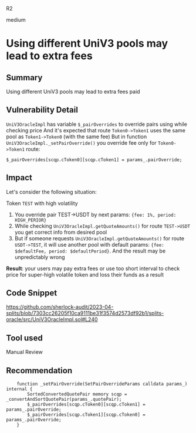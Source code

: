 R2

medium

# Using different UniV3 pools may lead to extra fees

## Summary

Using different UniV3 pools may lead to extra fees paid

## Vulnerability Detail

`UniV3OracleImpl` has variable `$_pairOverrides` to override pairs using while checking price
And it's expected that route `Token0->Token1` uses the same pool as `Token1->Token0` (with the same fee)
But in function `UniV3OracleImpl._setPairOverride()` you override fee only for `Token0->Token1` route:
```solidity
$_pairOverrides[scqp.cToken0][scqp.cToken1] = params_.pairOverride;
```

## Impact

Let's consider the following situation:

Token `TEST` with high volatility

1. You override pair TEST->USDT by next params: `{fee: 1%, period: HIGH_PERIOR}`
2. While checking `UniV3OracleImpl.getQuoteAmounts()` for route `TEST->USDT` you get correct info from desired pool
3. But if someone requests `UniV3OracleImpl.getQuoteAmounts()` for route `USDT->TEST`, it will use another pool with default params: `{fee: $defaultFee, period: $defaultPeriod}`. And the result may be unpredictably wrong

**Result**: your users may pay extra fees or use too short interval to check price for super-high volatile token and loss their funds as a result

## Code Snippet

https://github.com/sherlock-audit/2023-04-splits/blob/7303cc26205f10ca9111be31f3574d2573df92b1/splits-oracle/src/UniV3OracleImpl.sol#L240

## Tool used

Manual Review

## Recommendation

```solidity
    function _setPairOverride(SetPairOverrideParams calldata params_) internal {
        SortedConvertedQuotePair memory scqp = _convertAndSortQuotePair(params_.quotePair);
        $_pairOverrides[scqp.cToken0][scqp.cToken1] = params_.pairOverride;
        $_pairOverrides[scqp.cToken1][scqp.cToken0] = params_.pairOverride;
    }
```
